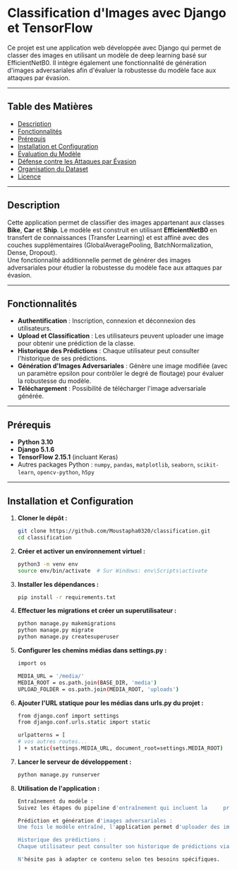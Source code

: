 # Classification d'Images avec Django et TensorFlow

Ce projet est une application web développée avec Django qui permet de classer des images en utilisant un modèle de deep learning basé sur EfficientNetB0. Il intègre également une fonctionnalité de génération d'images adversariales afin d'évaluer la robustesse du modèle face aux attaques par évasion.

---

## Table des Matières

- [Description](#description)
- [Fonctionnalités](#fonctionnalités)
- [Prérequis](#prérequis)
- [Installation et Configuration](#installation-et-configuration)
- [Évaluation du Modèle](#évaluation-du-modèle)
- [Défense contre les Attaques par Évasion](#défense-contre-les-attaques-par-évasion)
- [Organisation du Dataset](#organisation-du-dataset)
- [Licence](#licence)

---

## Description

Cette application permet de classifier des images appartenant aux classes **Bike**, **Car** et **Ship**. Le modèle est construit en utilisant **EfficientNetB0** en transfert de connaissances (Transfer Learning) et est affiné avec des couches supplémentaires (GlobalAveragePooling, BatchNormalization, Dense, Dropout).  
Une fonctionnalité additionnelle permet de générer des images adversariales pour étudier la robustesse du modèle face aux attaques par évasion.

---

## Fonctionnalités

- **Authentification** : Inscription, connexion et déconnexion des utilisateurs.
- **Upload et Classification** : Les utilisateurs peuvent uploader une image pour obtenir une prédiction de la classe.
- **Historique des Prédictions** : Chaque utilisateur peut consulter l'historique de ses prédictions.
- **Génération d'Images Adversariales** : Génère une image modifiée (avec un paramètre epsilon pour contrôler le degré de floutage) pour évaluer la robustesse du modèle.
- **Téléchargement** : Possibilité de télécharger l'image adversariale générée.

---

## Prérequis

- **Python 3.10** 
- **Django 5.1.6**
- **TensorFlow 2.15.1** (incluant Keras)
- Autres packages Python : `numpy`, `pandas`, `matplotlib`, `seaborn`, `scikit-learn`, `opencv-python`, `h5py`

---

## Installation et Configuration

1. **Cloner le dépôt :**
   ```bash
   git clone https://github.com/Moustapha0320/classification.git
   cd classification
2. **Créer et activer un environnement virtuel :**
   ```bash
   python3 -m venv env
   source env/bin/activate  # Sur Windows: env\Scripts\activate
3. **Installer les dépendances :**
   ```bash
   pip install -r requirements.txt

4. **Effectuer les migrations et créer un superutilisateur :**
    ```bash
    python manage.py makemigrations
    python manage.py migrate
    python manage.py createsuperuser

5. **Configurer les chemins médias dans settings.py :**
    ```bash
    import os

    MEDIA_URL = '/media/'
    MEDIA_ROOT = os.path.join(BASE_DIR, 'media')
    UPLOAD_FOLDER = os.path.join(MEDIA_ROOT, 'uploads')
    
6. **Ajouter l'URL statique pour les médias dans urls.py du projet :**
    ```bash
    from django.conf import settings
    from django.conf.urls.static import static

    urlpatterns = [
    # vos autres routes...
    ] + static(settings.MEDIA_URL, document_root=settings.MEDIA_ROOT)

7. **Lancer le serveur de développement :**
    ```bash
    python manage.py runserver

8. **Utilisation de l'application :**
    ```bash
    Entraînement du modèle :
    Suivez les étapes du pipeline d'entraînement qui incluent la     préparation du dataset, la data augmentation, la définition du modèle (basé sur EfficientNetB0), et l'entraînement avec des callbacks.
    
    Prédiction et génération d'images adversariales :
    Une fois le modèle entraîné, l'application permet d'uploader des images pour obtenir une classification et de générer des images adversariales en fonction d'un paramètre epsilon sélectionné par l'utilisateur.
    
    Historique des prédictions :
    Chaque utilisateur peut consulter son historique de prédictions via le dashboard.

    N'hésite pas à adapter ce contenu selon tes besoins spécifiques.

